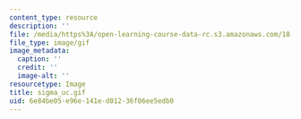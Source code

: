 ```yaml
---
content_type: resource
description: ''
file: /media/https%3A/open-learning-course-data-rc.s3.amazonaws.com/18-013a-calculus-with-applications-spring-2005/6e84be05e96e141ed01236f06ee5edb0_sigma_uc.gif
file_type: image/gif
image_metadata:
  caption: ''
  credit: ''
  image-alt: ''
resourcetype: Image
title: sigma_uc.gif
uid: 6e84be05-e96e-141e-d012-36f06ee5edb0
---
```

